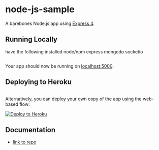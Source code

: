 # node-js-sample

A barebones Node.js app using [Express 4](http://expressjs.com/).

## Running Locally

have the following installed
node/npm
express
mongodo
socketio


```sh

```

Your app should now be running on [localhost:5000](http://localhost:5000/).

## Deploying to Heroku

```

```

Alternatively, you can deploy your own copy of the app using the web-based flow:

[![Deploy to Heroku](https://www.herokucdn.com/deploy/button.png)](https://heroku.com/deploy)

## Documentation


- [link to repo](https://github.com/riskmanagerjeff/xfactoryyc)


